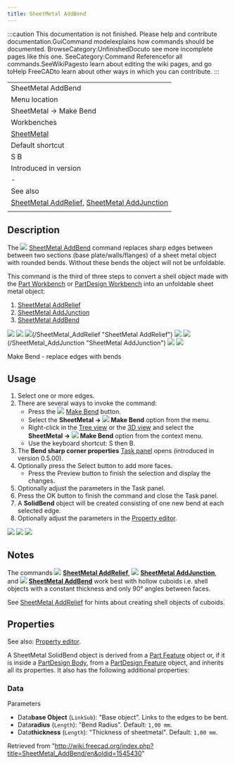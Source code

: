 ```yaml
---
title: SheetMetal AddBend
---
```


:::caution
This documentation is not finished. Please help and contribute documentation.GuiCommand modelexplains how commands should be documented. BrowseCategory:UnfinishedDocuto see more incomplete pages like this one. SeeCategory:Command Referencefor all commands.SeeWikiPagesto learn about editing the wiki pages, and go toHelp FreeCADto learn about other ways in which you can contribute.
:::

|                                                                                                                                                  |
| ------------------------------------------------------------------------------------------------------------------------------------------------ |
| SheetMetal AddBend                                                                                                                               |
| Menu location                                                                                                                                    |
| SheetMetal → Make Bend                                                                                                                           |
| Workbenches                                                                                                                                      |
| [SheetMetal](/SheetMetal_Workbench "SheetMetal Workbench")                                                                                       |
| Default shortcut                                                                                                                                 |
| S B                                                                                                                                              |
| Introduced in version                                                                                                                            |
| -                                                                                                                                                |
| See also                                                                                                                                         |
| [SheetMetal AddRelief](/SheetMetal_AddRelief "SheetMetal AddRelief"), [SheetMetal AddJunction](/SheetMetal_AddJunction "SheetMetal AddJunction") |
|                                                                                                                                                  |

## Description

The ![](/src/assets/images/SheetMetal_AddBend.svg) [SheetMetal AddBend](/SheetMetal_AddBend "SheetMetal AddBend") command replaces sharp edges between between two sections (base plate/walls/flanges) of a sheet metal object with rounded bends. Without these bends the object will not be unfoldable.

This command is the third of three steps to convert a shell object made with the [Part Workbench](/Part_Workbench "Part Workbench") or [PartDesign Workbench](/PartDesign_Workbench "PartDesign Workbench") into an unfoldable sheet metal object:

1. [SheetMetal AddRelief](/SheetMetal_AddRelief "SheetMetal AddRelief")
2. [SheetMetal AddJunction](/SheetMetal_AddJunction "SheetMetal AddJunction")
3. [SheetMetal AddBend](/SheetMetal_AddBend "SheetMetal AddBend")

![](/src/assets/images/SheetMetal_ConvertShellObject-01.png) ![](/src/assets/images/Button_right.svg)
![](/src/assets/images/SheetMetal_ConvertShellObject-02.png)(/SheetMetal_AddRelief "SheetMetal AddRelief") ![](/src/assets/images/Button_right.svg)
![](/src/assets/images/SheetMetal_ConvertShellObject-03.png)(/SheetMetal_AddJunction "SheetMetal AddJunction") ![](/src/assets/images/Button_right.svg)
![](/src/assets/images/SheetMetal_ConvertShellObject-04.png)

Make Bend - replace edges with bends

## Usage

1. Select one or more edges.
2. There are several ways to invoke the command:
   - Press the ![](/src/assets/images/SheetMetal_AddBend.svg) [Make Bend](/SheetMetal_AddBend "SheetMetal AddBend") button.
   - Select the **SheetMetal → ![](/src/assets/images/SheetMetal_AddBend.svg) Make Bend** option from the menu.
   - Right-click in the [Tree view](/Tree_view "Tree view") or the [3D view](/3D_view "3D view") and select the **SheetMetal → ![](/src/assets/images/SheetMetal_AddBend.svg) Make Bend** option from the context menu.
   - Use the keyboard shortcut: S then B.
3. The **Bend sharp corner properties** [Task panel](/Task_panel "Task panel") opens (introduced in version 0.5.00).
4. Optionally press the Select button to add more faces.
   - Press the Preview button to finish the selection and display the changes.
5. Optionally adjust the parameters in the Task panel.
6. Press the OK button to finish the command and close the Task panel.
7. A **SolidBend** object will be created consisting of one new bend at each selected edge.
8. Optionally adjust the parameters in the [Property editor](/Property_editor "Property editor").

![](/src/assets/images/SheetMetal_ConvertShellObject-07.png) ![](/src/assets/images/Button_right.svg)
![](/src/assets/images/SheetMetal_ConvertShellObject-08.png)

## Notes

The commands ![](/src/assets/images/SheetMetal_AddRelief.svg) **[SheetMetal AddRelief](/SheetMetal_AddRelief "SheetMetal AddRelief")**, ![](/src/assets/images/SheetMetal_AddJunction.svg) **[SheetMetal AddJunction](/SheetMetal_AddJunction "SheetMetal AddJunction")**, and ![](/src/assets/images/SheetMetal_AddBend.svg) **[SheetMetal AddBend](/SheetMetal_AddBend "SheetMetal AddBend")** work best with hollow cuboids i.e. shell objects with a constant thickness and only 90° angles between faces.

See [SheetMetal AddRelief](/SheetMetal_AddRelief#Notes "SheetMetal AddRelief") for hints about creating shell objects of cuboids.

## Properties

See also: [Property editor](/Property_editor "Property editor").

A SheetMetal SolidBend object is derived from a [Part Feature](/Part_Feature "Part Feature") object or, if it is inside a [PartDesign Body](/PartDesign_Body "PartDesign Body"), from a [PartDesign Feature](/PartDesign_Feature "PartDesign Feature") object, and inherits all its properties. It also has the following additional properties:

### Data

Parameters

- Data**base Object** (`LinkSub`): "Base object". Links to the edges to be bent.
- Data**radius** (`Length`): "Bend Radius". Default: `1,00 mm`.
- Data**thickness** (`Length`): "Thickness of sheetmetal". Default: `1,00 mm`.

Retrieved from "<http://wiki.freecad.org/index.php?title=SheetMetal_AddBend/en&oldid=1545430>"
